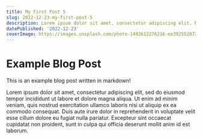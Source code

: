 ```yaml
---
title: My First Post 5
slug: 2022-12-23-my-first-post-5
description: Lorem ipsum dolor sit amet, consectetur adipiscing elit. Nulla fringilla semper facilisis. Ut mattis et eros id sollicitudin. Aenean ut pellentesque odio. Aliquam quam odio, viverra elementum ultricies a, pharetra quis dui. Maecenas auctor orci venenatis velit aliquam tempus. Sed odio ante, maximus sit amet lacus at, fermentum feugiat nisl. Mauris dictum tincidunt iaculis. Fusce at ante eros.
datePublished: '2022-12-23'
coverImage: https://images.unsplash.com/photo-1493612276216-ee3925520721?ixlib=rb-4.0.3&ixid=MnwxMjA3fDB8MHxwaG90by1wYWdlfHx8fGVufDB8fHx8&auto=format&fit=crop&w=464&q=80
---
```


# Example Blog Post

This is an example blog post written in markdown!

Lorem ipsum dolor sit amet, consectetur adipiscing elit, sed do eiusmod tempor incididunt ut labore et dolore magna aliqua. Ut enim ad minim veniam, quis nostrud exercitation ullamco laboris nisi ut aliquip ex ea commodo consequat. Duis aute irure dolor in reprehenderit in voluptate velit esse cillum dolore eu fugiat nulla pariatur. Excepteur sint occaecat cupidatat non proident, sunt in culpa qui officia deserunt mollit anim id est laborum.
